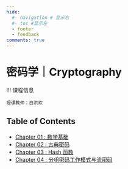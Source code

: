 ```yaml
---
hide:
  #- navigation # 显示右
  #- toc #显示左
  - footer
  - feedback
comments: true
--- 
```


# 密码学｜Cryptography

!!! 课程信息

	授课教师：白洪欢

## Table of Contents

- [Chapter 01 : 数学基础](Chapter%201/)
- [Chapter 02 : 古典密码](Chapter%202/)
- [Chapter 03 : Hash 函数](Chapter%203/)
- [Chapter 04 : 分组密码工作模式与流密码](Chapter%204/)
